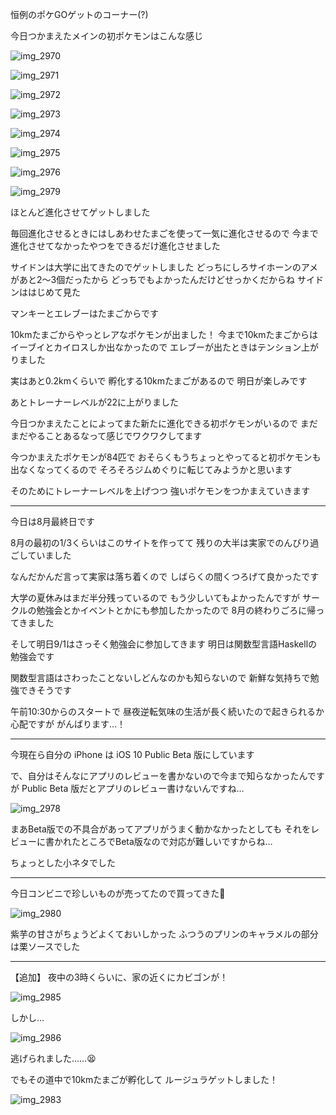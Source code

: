 恒例のポケGOゲットのコーナー(?)

今日つかまえたメインの初ポケモンはこんな感じ

![img_2970](https://noraworld.github.io/box-bulbasaur/2016/08/img_2970.png)

![img_2971](https://noraworld.github.io/box-bulbasaur/2016/08/img_2971.png)

![img_2972](https://noraworld.github.io/box-bulbasaur/2016/08/img_2972.png)

![img_2973](https://noraworld.github.io/box-bulbasaur/2016/08/img_2973.png)

![img_2974](https://noraworld.github.io/box-bulbasaur/2016/08/img_2974.png)

![img_2975](https://noraworld.github.io/box-bulbasaur/2016/08/img_2975.png)

![img_2976](https://noraworld.github.io/box-bulbasaur/2016/08/img_2976.png)

![img_2979](https://noraworld.github.io/box-bulbasaur/2016/08/img_2979.png)

ほとんど進化させてゲットしました

毎回進化させるときにはしあわせたまごを使って一気に進化させるので
今まで進化させてなかったやつをできるだけ進化させました

サイドンは大学に出てきたのでゲットしました
どっちにしろサイホーンのアメがあと2〜3個だったから
どっちでもよかったんだけどせっかくだからね
サイドンははじめて見た

マンキーとエレブーはたまごからです

10kmたまごからやっとレアなポケモンが出ました！
今まで10kmたまごからはイーブイとカイロスしか出なかったので
エレブーが出たときはテンション上がりました

実はあと0.2kmくらいで
孵化する10kmたまごがあるので
明日が楽しみです

あとトレーナーレベルが22に上がりました

今日つかまえたことによってまた新たに進化できる初ポケモンがいるので
まだまだやることあるなって感じでワクワクしてます

今つかまえたポケモンが84匹で
おそらくもうちょっとやってると初ポケモンも出なくなってくるので
そろそろジムめぐりに転じてみようかと思います

そのためにトレーナーレベルを上げつつ
強いポケモンをつかまえていきます

***

今日は8月最終日です

8月の最初の1/3くらいはこのサイトを作ってて
残りの大半は実家でのんびり過ごしていました

なんだかんだ言って実家は落ち着くので
しばらくの間くつろげて良かったです

大学の夏休みはまだ半分残っているので
もう少しいてもよかったんですが
サークルの勉強会とかイベントとかにも参加したかったので
8月の終わりごろに帰ってきました

そして明日9/1はさっそく勉強会に参加してきます
明日は関数型言語Haskellの勉強会です

関数型言語はさわったことないしどんなのかも知らないので
新鮮な気持ちで勉強できそうです

午前10:30からのスタートで
昼夜逆転気味の生活が長く続いたので起きられるか心配ですが
がんばります…！

***

今現在ら自分の iPhone は
iOS 10 Public Beta 版にしています

で、自分はそんなにアプリのレビューを書かないので今まで知らなかったんですが
Public Beta 版だとアプリのレビュー書けないんですね…

![img_2978](https://noraworld.github.io/box-bulbasaur/2016/08/img_2978.png)

まあBeta版での不具合があってアプリがうまく動かなかったとしても
それをレビューに書かれたところでBeta版なので対応が難しいですからね…

ちょっとした小ネタでした

***

今日コンビニで珍しいものが売ってたので買ってきた:custard:

![img_2980](https://noraworld.github.io/box-bulbasaur/2016/08/img_2980.jpg)

紫芋の甘さがちょうどよくておいしかった
ふつうのプリンのキャラメルの部分は栗ソースでした

***

【追加】
夜中の3時くらいに、家の近くにカビゴンが！

![img_2985](https://noraworld.github.io/box-bulbasaur/2016/08/img_2985.png)

しかし…

![img_2986](https://noraworld.github.io/box-bulbasaur/2016/08/img_2986.png)

逃げられました……:tired_face:

でもその道中で10kmたまごが孵化して
ルージュラゲットしました！

![img_2983](https://noraworld.github.io/box-bulbasaur/2016/08/img_2983.png)

